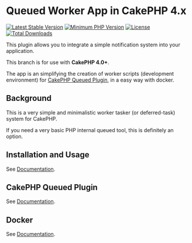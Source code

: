 # Queued Worker App in CakePHP 4.x

[![Latest Stable Version](https://poser.pugx.org/token27/cakephp-queued-worker-app/v/stable.svg)](https://packagist.org/packages/token27/cakephp-queued-worker-app)
[![Minimum PHP Version](https://img.shields.io/badge/php-%3E%3D%207.2-8892BF.svg)](https://php.net/)
[![License](https://poser.pugx.org/token27/cakephp-queued-worker-app/license)](https://packagist.org/packages/token27/cakephp-queued-worker-app)
[![Total Downloads](https://poser.pugx.org/token27/cakephp-queued-worker-app/d/total)](https://packagist.org/packages/token27/cakephp-queued-worker-app)

This plugin allows you to integrate a simple notification system into your application. 

This branch is for use with **CakePHP 4.0+**.

The app is an simplifying the creation of worker scripts (development environment) for [CakePHP Queued Plugin](https://github.com/token27/cakephp-queued-plugin), in a easy way with docker.

## Background

This is a very simple and minimalistic worker tasker (or deferred-task) system for CakePHP.

If you need a very basic PHP internal queued tool, this is definitely an option.

## Installation and Usage

See [Documentation](docs).

## CakePHP Queued Plugin 

See [Documentation](https://github.com/token27/cakephp-queued-plugin).

## Docker 

See [Documentation](docs/DOCKER.md).